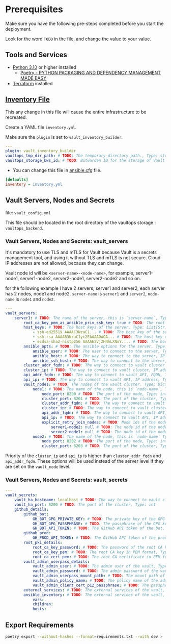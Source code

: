 # Prerequisites

Make sure you have the following pre-steps completed before you start the deployment.

Look for the word `TODO` in the file, and change the value to your value.

## Tools and Services

* [Python 3.10](https://www.python.org/downloads/release/python-3100/) or higher installed
  * [Poetry - PYTHON PACKAGING AND DEPENDENCY MANAGEMENT MADE EASY](https://python-poetry.org/)
* [Terraform](https://www.terraform.io/downloads.html) installed

## [Inventory File](inventory.yml)

This any change in this file will cause the entire infrastructure to be recreated.

Create a YAML file `inventory.yml`.

Make sure the `plugin`  is set to `vault_inventory_builder`.

```yaml
---
plugin: vault_inventory_builder
vaultops_tmp_dir_path: # TODO: The temporary directory path., Type: str
vaultops_storage_bws_id: # TODO: Bitwarden ID for the storage of Vault configuration files., Type: str
```

* You can change this file in [ansible.cfg](ansible.cfg#L2) file.

```ini
[defaults]
inventory = inventory.yml
```

## Vault Servers, Nodes and Secrets

file: `vault_config.yml`

This file should be located in the root directory of the vaultops storage : `vaultops_backend`.

### Vault Servers, Nodes and Secrets: vault_servers

It's mandatory to use TLS and mTLS for Vault because Vault is a secrets management tool, and using it without TLS and mTLS is not secure.
Cloud IP addresses are not allowed, because they can change.

Vault node id will be `<server-name>-<node-name>`, for example, server1-node1, server1-node2, server2-node1,
server2-node2 and so on.

for the following example I have 2 servers, server1 and server2, each server has 2 nodes, node1 and node2.
`server-name` is `server1` and `server2`, `node-name` is `node1` and `node2`.

```yaml
---
vault_servers:
    server1: # TODO: The name of the server, this is `server-name`, Type: Dict[Str, Dict]
        root_ca_key_pem_as_ansible_priv_ssh_key: true # TODO: The root CA key will be used as ansible private ssh key, Type: bool, Default: True
        host_keys: # TODO: The host keys of the server, Type: List[Str]
            - ssh-ed25519 AAAAC3NzaC1... # TODO: The host key of the server, Type: str
            - ssh-rsa AAAAB3NzaC1yc2EAAAADAQA... # TODO: The host key of the server, Type: str
            - ecdsa-sha2-nistp256 AAAAE2VjZHNhLXNoY.... # TODO: The host key of the server, Type: str
        ansible_opts: # TODO: The ansible options for the server, Type: Dict[Str, Any]
            ansible_user: # TODO: The user to connect to the server, Type: str
            ansible_host: # TODO: The way to connect to the server, IP address or FQDN, Type: str
            ansible_ssh_host: # TODO: The way to connect to the server, IP address or FQDN, Type: str
        cluster_addr_fqdn: # TODO: The way to connect to vault cluster FQDN, Type: str
        cluster_ip: # TODO: The way to connect to vault cluster, IP address, Type: str
        api_addr_fqdn: # TODO: The way to connect to vault API, FQDN, Type: str
        api_ip: # TODO: The way to connect to vault API, IP address, Type: str
        vault_nodes: # TODO: The nodes of the vault cluster. Type: Dict[Str, Any]
            node1: # TODO: The name of the node, this is `node-name`, Type: Dict[Str, Any]
                node_port: 8200 # TODO: The port of the node, Type: int
                cluster_port: 8201 # TODO: The port of the cluster, Type: int
                cluster_addr_fqdn: # TODO: The way to connect to vault cluster FQDN, Type: str
                cluster_ip: # TODO: The way to connect to vault cluster, IP address, Type: str
                api_addr_fqdn: # TODO: The way to connect to vault API, FQDN, Type: str
                api_ip: # TODO: The way to connect to vault API, IP address, Type: str
                explicit_retry_join_nodes: # TODO: Node ids of the nodes to join the cluster, if `explicit_retry_join_nodes` is declared and no node is available, then no `retry_join` will be used, Type: Dict[Str, Any]
                    server1-node2: null # TODO: The node id of the node, this is `server-name-node-name` Type: Dict[Str, Any]
                    server2-node1: null # TODO: The node id of the node, this is `server-name-node-name` Type: Dict[Str, Any]
            node2: # TODO: The name of the node, this is `node-name` Type: Dict[Str, Any]
                node_port: 8202 # TODO: The port of the node, Type: int
                cluster_port: 8203 # TODO: The port of the cluster, Type: int
```

Priority of the `cluster_ip` and `api_ip` is higher than `cluster_addr_fqdn` and `api_addr_fqdn`. These options will
be used instead of the server level if they are set on the `vault_node` level.

### Vault Servers, Nodes and Secrets: vault_secrets

```yaml
---
vault_secrets:
    vault_ha_hostname: localhost # TODO: The way to connect to vault cluster, IP address or FQDN, Type: str
    vault_ha_port: 8200 # TODO: The port of the cluster, Type: int
    github_details:
        github_bot:
            GH_BOT_GPG_PRIVATE_KEY: # TODO: The private key of the GPG key, Type: str
            GH_BOT_GPG_PASSPHRASE: # TODO: The passphrase of the GPG key, Type: str
            GH_BOT_API_TOKEN: # TODO: The GitHub API token of the bot, Type: str
        github_prod:
            GH_PROD_API_TOKEN: # TODO: The GitHub API token of the production, Type: str
        root_pki_details:
            root_ca_key_password: # TODO: The password of the root CA key, Type: str
            root_ca_key_pem: # TODO: The root CA key in PEM format, Type: str
            root_ca_cert_pem: # TODO: The root CA certificate in PEM format, Type: str
        vault_admin_userpass_details:
            vault_admin_user: # TODO: The admin user of the vault, Type: str
            vault_admin_password: # TODO: The admin password of the vault, Type: str
            vault_admin_userpass_mount_path: # TODO: The mount path of the userpass, Type: str
            vault_admin_policy_name: # TODO: The policy name of the admin, Type: str
            vault_admin_client_cert_p12_passphrase: # TODO: The passphrase of the client certificate, Type: str
        external_services: # TODO: The external services of the vault, this will be uploaded to secret/data/external_services, Type: Dict[Str, Any]
        ansible_inventory: # TODO: The external services of the vault, this will be uploaded to secret/data/external_services, Type: Dict[Str, Any]
            vars:
            children:
            hosts:   
```

## Export Requirements

```bash
poetry export --without-hashes --format=requirements.txt --with dev > .github/files/requirements-dev.txt
```
